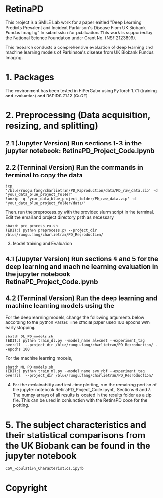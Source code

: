 # RetinaPD

This project is a SMILE Lab work for a paper enitled "Deep Learning Predicts Prevalent and Incident Parkinson's Disease From UK Biobank Fundus Imaging" in submission for publication. This work is supported by the National Science Foundation under Grant No. (NSF 2123809). 

This research conducts a comprehensive evaluation of deep learning and machine learning models of Parkinson's disease from UK Biobank Fundus Imaging. 


# 1. Packages

The environment has been tested in HiPerGator using PyTorch 1.7.1 (training and evaluation) and RAPIDS 21.12 (CuDF) 


# 2. Preprocessing (Data acquisition, resizing, and splitting)

## 2.1 (Jupyter Version) Run sections 1-3 in the jupyter notebook: RetinaPD_Project_Code.ipynb 

## 2.2 (Terminal Version) Run the commands in terminal to copy the data

```
!cp '/blue/ruogu.fang/charlietran/PD_Reproduction/data/PD_raw_data.zip' -d 'your_data_blue_project_folder' 
!unzip -q 'your_data_blue_project_folder/PD_raw_data.zip' -d 'your_data_blue_project_folder/data/'

```

Then, run the preprocess.py with the provided slurm script in the terminal. Edit the email and project directory path as necessary

```
sbatch pre_process_PD.sh 
(EDIT:) python preprocess.py --project_dir /blue/ruogu.fang/charlietran/PD_Reproduction/ 
```



3. Model training and Evaluation

## 4.1 (Jupyter Version) Run sections 4 and 5 for the deep learning and machine learning evaluation in the jupyter notebook RetinaPD_Project_Code.ipynb
## 4.2 (Terminal Version) Run the deep learning and machine learning models using the 

For the deep learning models, change the following arguments below according to the python Parser. The official paper used 100 epochs with early stopping. 
```
sbatch DL_PD_models.sh
(EDIT:) python train_dl.py --model_name alexnet --experiment_tag overall  --project_dir /blue/ruogu.fang/charlietran/PD_Reproduction/ --epochs 100
```
For the machine learning models, 
```
sbatch ML_PD_models.sh
(EDIT:) python train_ml.py --model_name svm_rbf --experiment_tag overall  --project_dir /blue/ruogu.fang/charlietran/PD_Reproduction/ 

```

4. For the explainability and test-time plotting, run the remaining portion of the jupyter notebook RetinaPD_Project_Code.ipynb, Sections 6 and 7. The numpy arrays of all results is located in the results folder as a zip file. This can be used in conjunction with the RetinaPD code for the plotting.

# 5. The subject characteristics and their statistical comparisons from the UK Biobank can be found in the jupyter notebook 

```
CSV_Population_Characteristics.ipynb
```

# Copyright 




